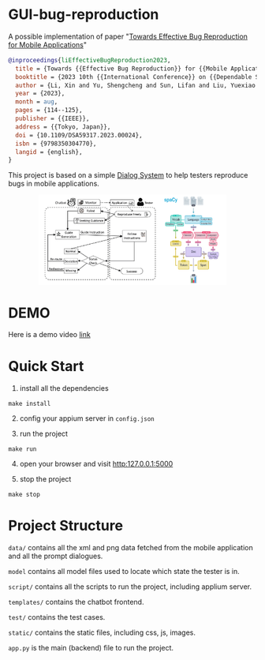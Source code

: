 # GUI-bug-reproduction
A possible implementation of paper "[Towards Effective Bug Reproduction for Mobile Applications](https://ieeexplore.ieee.org/document/10314157)"

```bibtex
@inproceedings{liEffectiveBugReproduction2023,
  title = {Towards {{Effective Bug Reproduction}} for {{Mobile Applications}}},
  booktitle = {2023 10th {{International Conference}} on {{Dependable Systems}} and {{Their Applications}} ({{DSA}})},
  author = {Li, Xin and Yu, Shengcheng and Sun, Lifan and Liu, Yuexiao and Fang, Chunrong},
  year = {2023},
  month = aug,
  pages = {114--125},
  publisher = {{IEEE}},
  address = {{Tokyo, Japan}},
  doi = {10.1109/DSA59317.2023.00024},
  isbn = {9798350304770},
  langid = {english},
}
```

This project is based on a simple [Dialog System](https://en.wikipedia.org/wiki/Dialogue_system) to help testers reproduce bugs in mobile applications.


<div style="display: flex;flex-dirction: row; justify-content: center; zoom: 30%">
<img src="static/img/flowchart.png" style="height: 30%" />
<img src="static/img/spacy.png" style="zoom:50%;" />
</div>



# DEMO

Here is a demo video [link](https://box.nju.edu.cn/f/a79b60bfa4344b179367/)


# Quick Start

1. install all the dependencies

```shell
make install
```
2. config your appium server in `config.json`

3. run the project

```shell
make run
```

4. open your browser and visit <http:127.0.0.1:5000>

5. stop the project

```shell
make stop
```

# Project Structure
`data/` contains all the xml and png data fetched from the mobile application and all the prompt dialogues.

`model` contains all model files used to locate which state the tester is in.

`script/` contains all the scripts to run the project, including applium server.

`templates/` contains the chatbot frontend.

`test/` contains the test cases.

`static/` contains the static files, including css, js, images.

`app.py` is the main (backend) file to run the project.